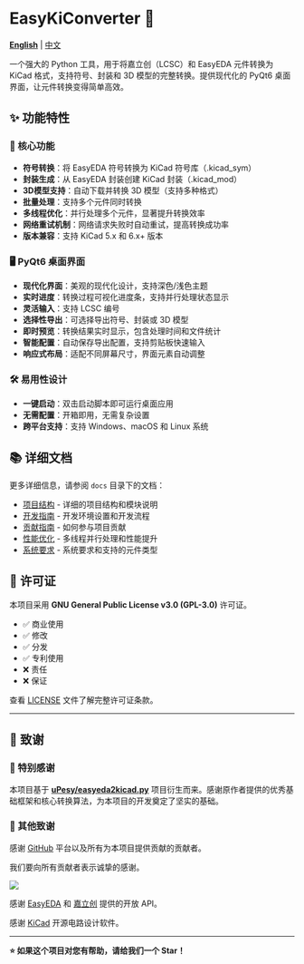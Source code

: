 # EasyKiConverter 🔄

**[English](README_en.md)** | [中文](README.md)

一个强大的 Python 工具，用于将嘉立创（LCSC）和 EasyEDA 元件转换为 KiCad 格式，支持符号、封装和 3D 模型的完整转换。提供现代化的 PyQt6 桌面界面，让元件转换变得简单高效。

## ✨ 功能特性

### 🎯 核心功能
- **符号转换**：将 EasyEDA 符号转换为 KiCad 符号库（.kicad_sym）
- **封装生成**：从 EasyEDA 封装创建 KiCad 封装（.kicad_mod）
- **3D模型支持**：自动下载并转换 3D 模型（支持多种格式）
- **批量处理**：支持多个元件同时转换
- **多线程优化**：并行处理多个元件，显著提升转换效率
- **网络重试机制**：网络请求失败时自动重试，提高转换成功率
- **版本兼容**：支持 KiCad 5.x 和 6.x+ 版本

### 🖥️ PyQt6 桌面界面
- **现代化界面**：美观的现代化设计，支持深色/浅色主题
- **实时进度**：转换过程可视化进度条，支持并行处理状态显示
- **灵活输入**：支持 LCSC 编号
- **选择性导出**：可选择导出符号、封装或 3D 模型
- **即时预览**：转换结果实时显示，包含处理时间和文件统计
- **智能配置**：自动保存导出配置，支持剪贴板快速输入
- **响应式布局**：适配不同屏幕尺寸，界面元素自动调整

### 🛠️ 易用性设计
- **一键启动**：双击启动脚本即可运行桌面应用
- **无需配置**：开箱即用，无需复杂设置
- **跨平台支持**：支持 Windows、macOS 和 Linux 系统



## 📚 详细文档

更多详细信息，请参阅 `docs` 目录下的文档：

- [项目结构](docs/project_structure.md) - 详细的项目结构和模块说明
- [开发指南](docs/development_guide.md) - 开发环境设置和开发流程
- [贡献指南](docs/contributing.md) - 如何参与项目贡献
- [性能优化](docs/performance.md) - 多线程并行处理和性能提升
- [系统要求](docs/system_requirements.md) - 系统要求和支持的元件类型

## 📄 许可证

本项目采用 **GNU General Public License v3.0 (GPL-3.0)** 许可证。

- ✅ 商业使用
- ✅ 修改
- ✅ 分发
- ✅ 专利使用
- ❌ 责任
- ❌ 保证

查看 [LICENSE](LICENSE) 文件了解完整许可证条款。

---

## 🙏 致谢

### 🌟 特别感谢

本项目基于 **[uPesy/easyeda2kicad.py](https://github.com/uPesy/easyeda2kicad.py)** 项目衍生而来。感谢原作者提供的优秀基础框架和核心转换算法，为本项目的开发奠定了坚实的基础。

### 🤝 其他致谢

感谢 [GitHub](https://github.com/) 平台以及所有为本项目提供贡献的贡献者。

我们要向所有贡献者表示诚挚的感谢。

<a href="https://github.com/tangsangsimida/EasyKiConverter/graphs/contributors">
  <img src="https://contrib.rocks/image?repo=tangsangsimida/EasyKiConverter" />
</a>

感谢 [EasyEDA](https://easyeda.com/) 和 [嘉立创](https://www.szlcsc.com/) 提供的开放 API。

感谢 [KiCad](https://www.kicad.org/) 开源电路设计软件。

---

**⭐ 如果这个项目对您有帮助，请给我们一个 Star！**
